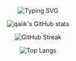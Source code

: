 <div align="center">  
  
  
  ![Typing SVG](https://readme-typing-svg.herokuapp.com?font=quicksand&color=FFFFFF&background=000000&center=true&vCenter=true&height=100&lines=I+am+qaiik.;Blooket+and+Betastar+hacker.)
  
  
  ![qaiik's GitHub stats](https://github-readme-stats.vercel.app/api?username=qaiik&theme=dark)
  
  
  ![GitHub Streak](https://github-readme-streak-stats.herokuapp.com?user=qaiik&theme=dark&hide_border=true&fire=DD6E25&background=000000&currStreakNum=DD0000)
  
  
  ![Top Langs](https://github-readme-stats.vercel.app/api/top-langs/?username=qaiik&langs_count=4&theme=dark)
</div>
